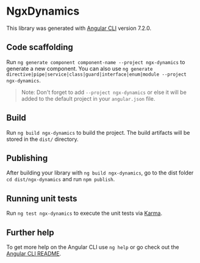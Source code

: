 # NgxDynamics

This library was generated with [Angular CLI](https://github.com/angular/angular-cli) version 7.2.0.

## Code scaffolding

Run `ng generate component component-name --project ngx-dynamics` to generate a new component. You can also use `ng generate directive|pipe|service|class|guard|interface|enum|module --project ngx-dynamics`.
> Note: Don't forget to add `--project ngx-dynamics` or else it will be added to the default project in your `angular.json` file. 

## Build

Run `ng build ngx-dynamics` to build the project. The build artifacts will be stored in the `dist/` directory.

## Publishing

After building your library with `ng build ngx-dynamics`, go to the dist folder `cd dist/ngx-dynamics` and run `npm publish`.

## Running unit tests

Run `ng test ngx-dynamics` to execute the unit tests via [Karma](https://karma-runner.github.io).

## Further help

To get more help on the Angular CLI use `ng help` or go check out the [Angular CLI README](https://github.com/angular/angular-cli/blob/master/README.md).
